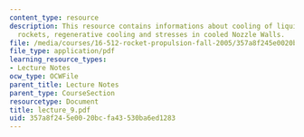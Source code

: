 ```yaml
---
content_type: resource
description: This resource contains informations about cooling of liquid propellant
  rockets, regenerative cooling and stresses in cooled Nozzle Walls.
file: /media/courses/16-512-rocket-propulsion-fall-2005/357a8f245e0020bcfa43530ba6ed1283_lecture_9.pdf
file_type: application/pdf
learning_resource_types:
- Lecture Notes
ocw_type: OCWFile
parent_title: Lecture Notes
parent_type: CourseSection
resourcetype: Document
title: lecture_9.pdf
uid: 357a8f24-5e00-20bc-fa43-530ba6ed1283
---
```

